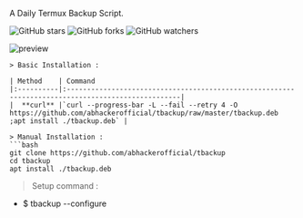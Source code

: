 A Daily Termux Backup Script.

![GitHub stars](https://img.shields.io/github/stars/abhackerofficial/tbackup.svg?style=social)
![GitHub forks](https://img.shields.io/github/forks/abhackerofficial/tbackup.svg?style=social)
![GitHub watchers](https://img.shields.io/github/watchers/abhackerofficial/tbackup.svg?style=social)

![preview](https://user-images.githubusercontent.com/63346676/108211205-70e14300-7152-11eb-8907-4433f801fbda.jpg)

```
> Basic Installation :

| Method    | Command
|:----------|:--------------------------------------------------------------------------------------------------|
|  **curl** |`curl --progress-bar -L --fail --retry 4 -O https://github.com/abhackerofficial/tbackup/raw/master/tbackup.deb ;apt install ./tbackup.deb` |

> Manual Installation :
```bash
git clone https://github.com/abhackerofficial/tbackup
cd tbackup
apt install ./tbackup.deb
```

> Setup command :
+ $ tbackup --configure
